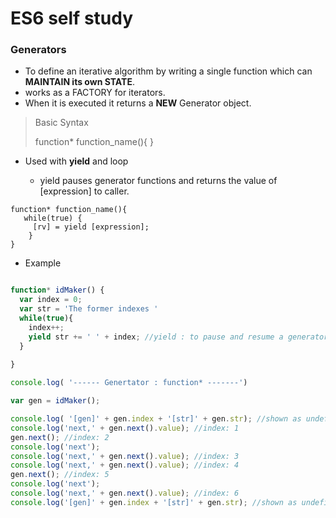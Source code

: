 # ES6 self study 

### Generators

* To define an iterative algorithm by writing a single function which can **MAINTAIN its own STATE**.
* works as a FACTORY for iterators. 
* When it is executed it returns a **NEW** Generator object. 

> Basic Syntax
>
> function* function_name(){ }
> 

* Used with **yield** and loop
  
  * yield pauses generator functions and returns the value of [expression] to caller.
  
 ```
 function* function_name(){
    while(true) {
      [rv] = yield [expression];
     }
 }
```
 

> 
 
 * Example

```javascript

function* idMaker() {
  var index = 0;
  var str = 'The former indexes '
  while(true){
    index++;
    yield str += ' ' + index; //yield : to pause and resume a generator function
  }
    
}

console.log( '------ Genertator : function* -------')

var gen = idMaker();

console.log( '[gen]' + gen.index + '[str]' + gen.str); //shown as undefined 
console.log('next,' + gen.next().value); //index: 1
gen.next(); //index: 2
console.log('next');
console.log('next,' + gen.next().value); //index: 3
console.log('next,' + gen.next().value); //index: 4
gen.next(); //index: 5
console.log('next');
console.log('next,' + gen.next().value); //index: 6
console.log('[gen]' + gen.index + '[str]' + gen.str); //shown as undefined 
```
